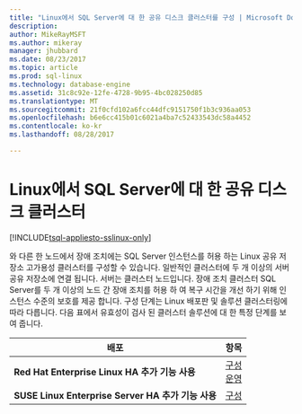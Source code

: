 ```yaml
---
title: "Linux에서 SQL Server에 대 한 공유 디스크 클러스터를 구성 | Microsoft Docs"
description: 
author: MikeRayMSFT
ms.author: mikeray
manager: jhubbard
ms.date: 08/23/2017
ms.topic: article
ms.prod: sql-linux
ms.technology: database-engine
ms.assetid: 31c8c92e-12fe-4728-9b95-4bc028250d85
ms.translationtype: MT
ms.sourcegitcommit: 21f0cfd102a6fcc44dfc9151750f1b3c936aa053
ms.openlocfilehash: b6e6cc415b01c6021a4ba7c52433543dc58a4452
ms.contentlocale: ko-kr
ms.lasthandoff: 08/28/2017

---
```

# <a name="shared-disk-cluster-for-sql-server-on-linux"></a>Linux에서 SQL Server에 대 한 공유 디스크 클러스터

[!INCLUDE[tsql-appliesto-sslinux-only](../includes/tsql-appliesto-sslinux-only.md)]

와 다른 한 노드에서 장애 조치에는 SQL Server 인스턴스를 허용 하는 Linux 공유 저장소 고가용성 클러스터를 구성할 수 있습니다. 일반적인 클러스터에 두 개 이상의 서버 공유 저장소에 연결 됩니다. 서버는 클러스터 노드입니다. 장애 조치 클러스터 SQL Server를 두 개 이상의 노드 간 장애 조치를 허용 하 여 복구 시간을 개선 하기 위해 인스턴스 수준의 보호를 제공 합니다. 구성 단계는 Linux 배포판 및 솔루션 클러스터링에 따라 다릅니다. 다음 표에서 유효성이 검사 된 클러스터 솔루션에 대 한 특정 단계를 보여 줍니다.  

|배포 |항목 
|----- |-----
|**Red Hat Enterprise Linux HA 추가 기능 사용** |[구성](sql-server-linux-shared-disk-cluster-red-hat-7-configure.md)<br/>[운영](sql-server-linux-shared-disk-cluster-red-hat-7-operate.md)
|**SUSE Linux Enterprise Server HA 추가 기능 사용** |[구성](sql-server-linux-shared-disk-cluster-sles-configure.md)

